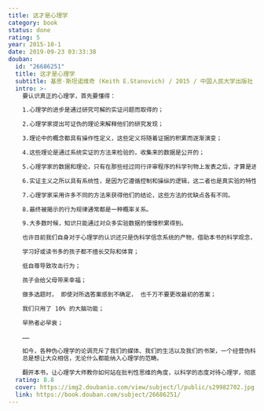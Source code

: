 ```yaml
---
title: 这才是心理学
category: book
status: done
rating: 5
year: 2015-10-1
date: 2019-09-23 03:33:38
douban:
  id: "26686251"
  title: 这才是心理学
  subtitle: 基思·斯坦诺维奇 (Keith E.Stanovich) / 2015 / 中国人民大学出版社
  intro: >-
    要认识真正的心理学，首先要懂得：

    1.心理学的进步是通过研究可解的实证问题而取得的；

    2.心理学家提出可证伪的理论来解释他们的研究发现；

    3.理论中的概念都具有操作性定义，这些定义将随着证据的积累而逐渐演变；

    4.这些理论是通过系统实证的方法来检验的，收集来的数据是公开的；

    5.心理学家的数据和理论，只有在那些经过同行评审程序的科学刊物上发表之后，才算是进入了科学领域。

    6.实证主义之所以具有系统性，是因为它遵循控制和操纵的逻辑，这二者也是真实验的特性。

    7.心理学家采用许多不同的方法来获得他们的结论，这些方法的优缺点各有不同。

    8.最终被揭示的行为规律通常都是一种概率关系。

    9.大多数时候，知识只能通过对众多实验数据的慢慢积累得到。

    也许目前我们自身对于心理学的认识还只是伪科学信念系统的产物，借助本书的科学观念，我们可以去伪存真，更好地理解人类行为的本质，弄清什么才是真正的心理学。

    学习好或读书多的孩子都不擅长交际和体育；

    低自尊导致攻击行为；

    孩子会给父母带来幸福；

    做多选题时， 即使对所选答案感到不确定， 也千万不要更改最初的答案；

    我们只用了 10% 的大脑功能；

    早熟者必早衰；

    ……

    如今，各种伪心理学的论调充斥了我们的媒体、我们的生活以及我们的书架，一个经营伪科学信念系统的巨大产业正在兴起，这一信念系统出于既得利益的考虑，
    总是想让大众相信，无论什么都能纳入心理学的范畴。

    翻开本书，让心理学大师教你如何站在批判性思维的角度，以科学的态度对待心理学，彻底走出伪心理学的误区
  rating: 8.8
  cover: https://img2.doubanio.com/view/subject/l/public/s29982702.jpg
  link: https://book.douban.com/subject/26686251/
---
```


